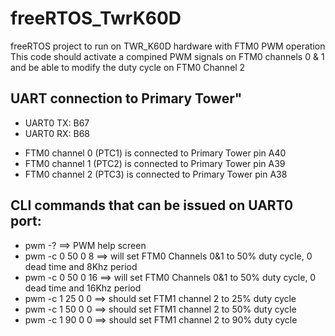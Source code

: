 # freeRTOS_TwrK60D
freeRTOS project to run on TWR_K60D hardware with FTM0 PWM operation
This code should activate a compined PWM signals on FTM0 channels 0 & 1
and be able to modify the duty cycle on FTM0 Channel 2

## UART connection to Primary Tower"
<ul>
<li>UART0 TX: B67
<li>UART0 RX: B68
</ul>

<ul>
<li>FTM0 channel 0 (PTC1) is connected to Primary Tower pin A40
<li>FTM0 channel 1 (PTC2) is connected to Primary Tower pin A39
<li>FTM0 channel 2 (PTC3) is connected to Primary Tower pin A38
</ul>

## CLI commands that can be issued on UART0 port:
<ul>
<li>pwm -?  ==> PWM help screen
<li>pwm -c 0 50 0 8 ==> will set FTM0 Channels 0&1 to 50% duty cycle, 0 dead time and 8Khz period
<li>pwm -c 0 50 0 16 ==> will set FTM0 Channels 0&1 to 50% duty cycle, 0 dead time and 16Khz period
<li>pwm -c 1 25 0 0 ==> should set FTM1 channel 2 to 25% duty cycle
<li>pwm -c 1 50 0 0 ==> should set FTM1 channel 2 to 50% duty cycle
<li>pwm -c 1 90 0 0 ==> should set FTM1 channel 2 to 90% duty cycle
</ul>
